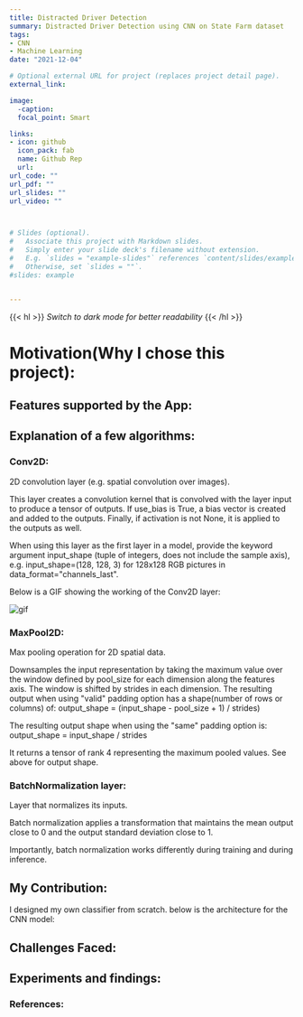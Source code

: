 ```yaml
---
title: Distracted Driver Detection
summary: Distracted Driver Detection using CNN on State Farm dataset
tags:
- CNN
- Machine Learning
date: "2021-12-04"

# Optional external URL for project (replaces project detail page).
external_link:

image:
  -caption: 
  focal_point: Smart

links:
- icon: github
  icon_pack: fab
  name: Github Rep
  url: 
url_code: ""
url_pdf: ""
url_slides: ""
url_video: ""



# Slides (optional).
#   Associate this project with Markdown slides.
#   Simply enter your slide deck's filename without extension.
#   E.g. `slides = "example-slides"` references `content/slides/example-slides.md`.
#   Otherwise, set `slides = ""`.
#slides: example


---
```


{{< hl >}} _Switch to dark mode for better readability_ {{< /hl >}}

# Motivation(Why I chose this project):




## Features supported by the App:


## Explanation of a few algorithms:
### Conv2D:
2D convolution layer (e.g. spatial convolution over images).

This layer creates a convolution kernel that is convolved with the layer input to produce a tensor of outputs. If use_bias is True, a bias vector is created and added to the outputs. Finally, if activation is not None, it is applied to the outputs as well.

When using this layer as the first layer in a model, provide the keyword argument input_shape (tuple of integers, does not include the sample axis), e.g. input_shape=(128, 128, 3) for 128x128 RGB pictures in data_format="channels_last".

Below is a GIF showing the working of the Conv2D layer:

![gif](./conv2d.gif)

### MaxPool2D:
Max pooling operation for 2D spatial data.

Downsamples the input representation by taking the maximum value over the window defined by pool_size for each dimension along the features axis. The window is shifted by strides in each dimension. The resulting output when using "valid" padding option has a shape(number of rows or columns) of: output_shape = (input_shape - pool_size + 1) / strides)

The resulting output shape when using the "same" padding option is: output_shape = input_shape / strides

It returns a tensor of rank 4 representing the maximum pooled values. See above for output shape.

### BatchNormalization layer:
Layer that normalizes its inputs.

Batch normalization applies a transformation that maintains the mean output close to 0 and the output standard deviation close to 1.

Importantly, batch normalization works differently during training and during inference.

## My Contribution:
I designed my own classifier from scratch. below is the architecture for the CNN model:



## Challenges Faced:


## Experiments and findings:  



### References:


